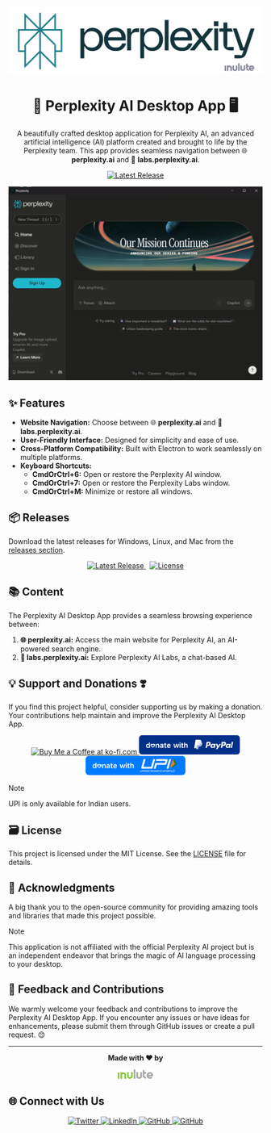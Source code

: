 <p align="center">
  <img src="./assets/icons/png/perplexitybg.svg" alt="Perplexity AI Logo">
</p>

<h1 align="center">🚀 Perplexity AI Desktop App 🖥️</h1>

<p align="center">
  A beautifully crafted desktop application for Perplexity AI, an advanced artificial intelligence (AI) platform created and brought to life by the Perplexity team. This app provides seamless navigation between 🌐 <b>perplexity.ai</b> and 🧪 <b>labs.perplexity.ai</b>.
</p>

<p align="center">
  <a href="https://www.pling.com/p/2107698/">
    <img src="https://img.shields.io/badge/Download-Latest-green?style=for-the-badge" alt="Latest Release">
  </a>
</p>

<p align="center">
  <img src="./assets/screenshot/screenshot.png" alt="App Screenshot">
</p>

<h2>✨ Features</h2>
<ul>
  <li><b>Website Navigation:</b> Choose between 🌐 <b>perplexity.ai</b> and 🧪 <b>labs.perplexity.ai</b>.</li>
  <li><b>User-Friendly Interface:</b> Designed for simplicity and ease of use.</li>
  <li><b>Cross-Platform Compatibility:</b> Built with Electron to work seamlessly on multiple platforms.</li>
  <li><b>Keyboard Shortcuts:</b>
    <ul>
      <li><b>CmdOrCtrl+6:</b> Open or restore the Perplexity AI window.</li>
      <li><b>CmdOrCtrl+7:</b> Open or restore the Perplexity Labs window.</li>
      <li><b>CmdOrCtrl+M:</b> Minimize or restore all windows.</li>
    </ul>
  </li>
</ul>

<h2>📦 Releases</h2>
<p>
  Download the latest releases for Windows, Linux, and Mac from the <a href="https://github.com/inulute/perplexity-ai-app/releases">releases section</a>.
</p>

<p align="center">
  <a href="https://www.pling.com/p/2107698/">
    <img src="https://img.shields.io/badge/Download-Latest-blue?style=for-the-badge" alt="Latest Release">
  </a> &nbsp;
  <a href="https://github.com/inulute/perplexity-ai-app/blob/master/LICENSE">
    <img src="https://img.shields.io/github/license/inulute/perplexity-ai-app?style=for-the-badge" alt="License">
  </a>
</p>

<h2>📚 Content</h2>
<p>
  The Perplexity AI Desktop App provides a seamless browsing experience between:
</p>
<ol>
  <li><b>🌐 perplexity.ai:</b> Access the main website for Perplexity AI, an AI-powered search engine.</li>
  <li><b>🧪 labs.perplexity.ai:</b> Explore Perplexity AI Labs, a chat-based AI.</li>
</ol>

<h2>💡 Support and Donations ❣️</h2>
<p>
  If you find this project helpful, consider supporting us by making a donation. Your contributions help maintain and improve the Perplexity AI Desktop App.
</p>

<p align="center">
  <a href="https://ko-fi.com/inulute">
    <img height='41' src='https://az743702.vo.msecnd.net/cdn/kofi3.png?v=0' alt='Buy Me a Coffee at ko-fi.com'>
  </a>
  <a href="https://paypal.me/inulute">
    <img src="./assets/payment/paypal.svg" alt="PayPal" height="38" width="auto">
  </a>
  <a href="https://upi-inulute.vercel.app/">
    <img src="./assets/payment/upi.svg" alt="UPI Pay" height="38" width="auto">
  </a>
</p>

> [!NOTE]  
> UPI is only available for Indian users.

<h2>🗃️ License</h2>
<p>
  This project is licensed under the MIT License. See the <a href="LICENSE">LICENSE</a> file for details.
</p>

<h2>🙌 Acknowledgments</h2>
<p>
  A big thank you to the open-source community for providing amazing tools and libraries that made this project possible.
</p>

> [!NOTE]
> This application is not affiliated with the official Perplexity AI project but is an independent endeavor that brings the magic of AI language processing to your desktop.

<h2>📢 Feedback and Contributions</h2>
<p>
  We warmly welcome your feedback and contributions to improve the Perplexity AI Desktop App. If you encounter any issues or have ideas for enhancements, please submit them through GitHub issues or create a pull request. 😊
</p>

---

<div align="center">
  <p><b>Made with ❤️ by</b></p>
  <a href="https://inulute.com/">
    <img src="./assets/inulute/inulute.svg" alt="Made with love by Inulute" width="70px">
  </a>
</div>

<h2>🌐 Connect with Us</h2>
<p align="center">
  <a href="https://twitter.com/inulute">
    <img src="https://img.shields.io/badge/Twitter-%40inulute-blue?style=for-the-badge&logo=twitter&logoColor=white" alt="Twitter">
  </a>
  <a href="https://linkedin.com/company/inulute">
    <img src="https://img.shields.io/badge/LinkedIn-%40inulute-blue?style=for-the-badge&logo=linkedin&logoColor=white" alt="LinkedIn">
  </a>
  <a href="https://github.com/inulute">
    <img src="https://img.shields.io/badge/GitHub-%40inulute-black?style=for-the-badge&logo=github&logoColor=white" alt="GitHub">
  </a>
  <a href="https://instagram.com/inulute">
    <img src="https://img.shields.io/badge/Instagram-%40inulute-orange?style=for-the-badge&logo=instagram&logoColor=white" alt="GitHub">
  </a>
</p>